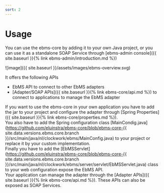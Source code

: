 ```yaml
---
sort: 2
---
```


# Usage

You can use the ebms-core by adding it to your own Java project, or you can use it as a standalone SOAP Service through [ebms-admin console]({{ site.baseurl }}{% link ebms-admin/introduction.md %})

![image]({{ site.baseurl }}/assets/images/ebms-overview.svg)

It offers the following APIs
- EbMS API to connect to other EbMS adapters
- [Adapter/SOAP APIs]({{ site.baseurl }}{% link ebms-core/api.md %}) to connect to applications to manage the EbMS adapter  

If you want to use the ebms-core in your own application you have to add the jar to your project and configure the adapter through [Spring Properties]({{ site.baseurl }}{% link ebms-core/properties.md %}).  
You also have to add the Spring configuration class [MainCondig.java](https://github.com/eluinstra/ebms-core/blob/ebms-core-{{ site.data.versions.ebms.core.branch }}/src/main/java/nl/clockwork/ebms/MainConfig.java) to your project or replace it by your custom implementation.  
Finally you have to add the [EbMSServlet](https://github.com/eluinstra/ebms-core/blob/ebms-core-{{ site.data.versions.ebms.core.branch }}/src/main/java/nl/clockwork/ebms/server/servlet/EbMSServlet.java) class to your web configuration expose the EbMS API.  
Your application can manage the adapter through the [Adapter APIs]({{ site.baseurl }}{% link ebms-core/api.md %}). These APIs can also be exposed as SOAP Services.  
